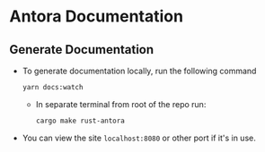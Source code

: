 # Antora Documentation

## Generate Documentation

- To generate documentation locally, run the following command

  ```sh
  yarn docs:watch
  ```

  - In separate terminal from root of the repo run:

    ```sh
    cargo make rust-antora
    ```

- You can view the site `localhost:8080` or other port if it's in use.
